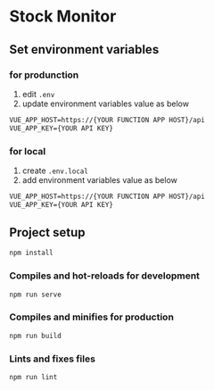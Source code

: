 # Stock Monitor

## Set environment variables

### for produnction

1. edit `.env`
1. update environment variables value as below

```txt
VUE_APP_HOST=https://{YOUR FUNCTION APP HOST}/api
VUE_APP_KEY={YOUR API KEY}
```

### for local

1. create `.env.local`
1. add environment variables value as below

```txt
VUE_APP_HOST=https://{YOUR FUNCTION APP HOST}/api
VUE_APP_KEY={YOUR API KEY}
```

## Project setup

```bash
npm install
```

### Compiles and hot-reloads for development

```bash
npm run serve
```

### Compiles and minifies for production

```bash
npm run build
```

### Lints and fixes files

```bash
npm run lint
```
